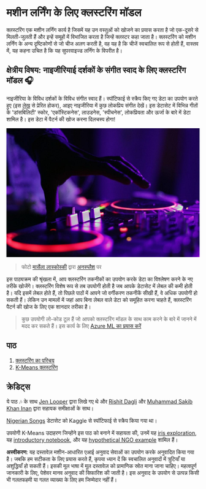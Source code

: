 # मशीन लर्निंग के लिए क्लस्टरिंग मॉडल

क्लस्टरिंग एक मशीन लर्निंग कार्य है जिसमें यह उन वस्तुओं को खोजने का प्रयास करता है जो एक-दूसरे से मिलती-जुलती हैं और इन्हें समूहों में विभाजित करता है जिन्हें क्लस्टर कहा जाता है। क्लस्टरिंग को मशीन लर्निंग के अन्य दृष्टिकोणों से जो चीज अलग करती है, वह यह है कि चीजें स्वचालित रूप से होती हैं, वास्तव में, यह कहना उचित है कि यह सुपरवाइज्ड लर्निंग के विपरीत है।

## क्षेत्रीय विषय: नाइजीरियाई दर्शकों के संगीत स्वाद के लिए क्लस्टरिंग मॉडल 🎧

नाइजीरिया के विविध दर्शकों के विविध संगीत स्वाद हैं। स्पॉटिफाई से स्क्रैप किए गए डेटा का उपयोग करते हुए (इस [लेख](https://towardsdatascience.com/country-wise-visual-analysis-of-music-taste-using-spotify-api-seaborn-in-python-77f5b749b421) से प्रेरित होकर), आइए नाइजीरिया में कुछ लोकप्रिय संगीत देखें। इस डेटासेट में विभिन्न गीतों के 'डांसबिलिटी' स्कोर, 'एकॉस्टिकनेस', लाउडनेस, 'स्पीचनेस', लोकप्रियता और ऊर्जा के बारे में डेटा शामिल है। इस डेटा में पैटर्न की खोज करना दिलचस्प होगा!

![एक टर्नटेबल](../../../translated_images/turntable.f2b86b13c53302dc106aa741de9dc96ac372864cf458dd6f879119857aab01da.hi.jpg)

> फोटो <a href="https://unsplash.com/@marcelalaskoski?utm_source=unsplash&utm_medium=referral&utm_content=creditCopyText">मार्सेला लास्कोस्की</a> द्वारा <a href="https://unsplash.com/s/photos/nigerian-music?utm_source=unsplash&utm_medium=referral&utm_content=creditCopyText">अनस्प्लैश</a> पर

इस पाठ्यक्रम की श्रृंखला में, आप क्लस्टरिंग तकनीकों का उपयोग करके डेटा का विश्लेषण करने के नए तरीके खोजेंगे। क्लस्टरिंग विशेष रूप से तब उपयोगी होती है जब आपके डेटासेट में लेबल की कमी होती है। यदि इसमें लेबल होते हैं, तो पिछले पाठों में आपने जो वर्गीकरण तकनीकें सीखी हैं, वे अधिक उपयोगी हो सकती हैं। लेकिन उन मामलों में जहां आप बिना लेबल वाले डेटा को समूहित करना चाहते हैं, क्लस्टरिंग पैटर्न की खोज के लिए एक शानदार तरीका है।

> कुछ उपयोगी लो-कोड टूल हैं जो आपको क्लस्टरिंग मॉडल के साथ काम करने के बारे में जानने में मदद कर सकते हैं। इस कार्य के लिए [Azure ML का प्रयास करें](https://docs.microsoft.com/learn/modules/create-clustering-model-azure-machine-learning-designer/?WT.mc_id=academic-77952-leestott)

## पाठ

1. [क्लस्टरिंग का परिचय](1-Visualize/README.md)
2. [K-Means क्लस्टरिंग](2-K-Means/README.md)

## क्रेडिट्स

ये पाठ 🎶 के साथ [Jen Looper](https://www.twitter.com/jenlooper) द्वारा लिखे गए थे और [Rishit Dagli](https://rishit_dagli) और [Muhammad Sakib Khan Inan](https://twitter.com/Sakibinan) द्वारा सहायक समीक्षाओं के साथ।

[Nigerian Songs](https://www.kaggle.com/sootersaalu/nigerian-songs-spotify) डेटासेट को Kaggle से स्पॉटिफाई से स्क्रैप किया गया था।

उपयोगी K-Means उदाहरण जिन्होंने इस पाठ को बनाने में सहायता की, उनमें यह [iris exploration](https://www.kaggle.com/bburns/iris-exploration-pca-k-means-and-gmm-clustering), यह [introductory notebook](https://www.kaggle.com/prashant111/k-means-clustering-with-python), और यह [hypothetical NGO example](https://www.kaggle.com/ankandash/pca-k-means-clustering-hierarchical-clustering) शामिल हैं।

**अस्वीकरण**:
यह दस्तावेज़ मशीन-आधारित एआई अनुवाद सेवाओं का उपयोग करके अनुवादित किया गया है। जबकि हम सटीकता के लिए प्रयास करते हैं, कृपया ध्यान दें कि स्वचालित अनुवादों में त्रुटियाँ या अशुद्धियाँ हो सकती हैं। इसकी मूल भाषा में मूल दस्तावेज़ को प्रामाणिक स्रोत माना जाना चाहिए। महत्वपूर्ण जानकारी के लिए, पेशेवर मानव अनुवाद की सिफारिश की जाती है। इस अनुवाद के उपयोग से उत्पन्न किसी भी गलतफहमी या गलत व्याख्या के लिए हम जिम्मेदार नहीं हैं।